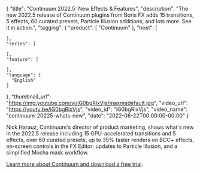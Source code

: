 {
  "title": "Continuum 2022.5: New Effects & Features",
  "description": "The new 2022.5 release of Continuum plugins from Boris FX adds 15 transitions, 5 effects, 60 curated presets, Particle Illusion additions, and lots more. See it in action.",
  "tagging": {
    "product": [
      "Continuum"
    ],
    "host": [

    ],
    "series": [

    ],
    "feature": [

    ],
    "language": [
      "English"
    ]
  },
  "thumbnail_url": "https://img.youtube.com/vi/iG0bgRlxVjs/maxresdefault.jpg",
  "video_url": "https://youtu.be/iG0bgRlxVjs",
  "video_id": "iG0bgRlxVjs",
  "video_name": "continuum-20225-whats-new",
  "date": "2022-06-22T00:00:00-00:00"
}

Nick Harauz, Continuum's director of product marketing, shows what's new in the 2022.5 release including 15 GPU-accelerated transitions and 5 effects, over 60 curated presets, up to 35% faster renders on BCC+ effects, on-screen controls in the FX Editor; updates to Particle Illusion, and a simplified Mocha mask workflow.

<a href="https://borisfx.com/products/continuum/?collection=continuum&product=continuum" target="_blank">Learn more about Continuum and download a free trial</a>.
